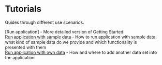 # Tutorials
Guides through different use scenarios.    
     
[Run application] - More detailed version of Getting Started        
[Run application with sample data](./run-application-with-sample-data.md) - How to run application with sample data, what kind of sample data do we provide and which functionality is presented with them       
[Run application with own data](./run-application-with-own-data.md) - How and where to add another data set into the application      